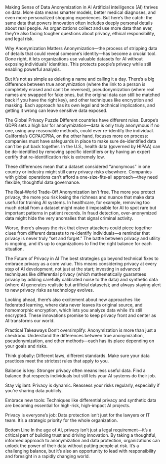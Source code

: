 Making Sense of Data Anonymization in AI
Artificial intelligence (AI) thrives on data. More data means smarter models, better medical diagnoses, and even more personalized shopping experiences. But here’s the catch: the same data that powers innovation often includes deeply personal details about real people. As organizations collect and use more data than ever, they’re also facing tougher questions about privacy, ethical responsibility, and legal risk.

Why Anonymization Matters
Anonymization—the process of stripping data of details that could reveal someone’s identity—has become a crucial tool. Done right, it lets organizations use valuable datasets for AI without exposing individuals’ identities. This protects people’s privacy while still enabling powerful analysis.

But it’s not as simple as deleting a name and calling it a day. There’s a big difference between true anonymization (where the link to a person is completely erased and can’t be reversed), pseudonymization (where real names are swapped for fake ones, but the original data can still be matched back if you have the right key), and other techniques like encryption and masking. Each approach has its own legal and technical implications, and getting it wrong can leave sensitive data exposed.

The Global Privacy Puzzle
Different countries have different rules. Europe’s GDPR sets a high bar for anonymization—data is only truly anonymous if no one, using any reasonable methods, could ever re-identify the individual. California’s CCPA/CPRA, on the other hand, focuses more on process: companies must have safeguards in place to make sure de-identified data can’t be put back together. In the U.S., health data (governed by HIPAA) can be de-identified by removing specific identifiers or by having an expert certify that re-identification risk is extremely low.

These differences mean that a dataset considered “anonymous” in one country or industry might still carry privacy risks elsewhere. Companies with global operations can’t afford a one-size-fits-all approach—they need flexible, thoughtful data governance.

The Real-World Trade-Off
Anonymization isn’t free. The more you protect privacy, the more you risk losing the richness and nuance that make data useful for training AI systems. In healthcare, for example, removing too much detail from a dataset might make it impossible for AI to spot rare but important patterns in patient records. In fraud detection, over-anonymized data might hide the very anomalies that signal criminal activity.

Worse, there’s always the risk that clever attackers could piece together clues from different datasets to re-identify individuals—a reminder that privacy is never truly “set and forget.” The battle between privacy and utility is ongoing, and it’s up to organizations to find the right balance for each situation.

The Future of Privacy in AI
The best strategies go beyond technical fixes to embrace privacy as a core value. This means considering privacy at every step of AI development, not just at the start; investing in advanced techniques like differential privacy (which mathematically guarantees privacy by adding carefully calibrated noise to the data) and synthetic data (where AI generates realistic but artificial datasets); and always staying alert to new privacy risks as technology evolves.

Looking ahead, there’s also excitement about new approaches like federated learning, where data never leaves its original source, and homomorphic encryption, which lets you analyze data while it’s still encrypted. These innovations promise to keep privacy front and center as AI transforms our world.

Practical Takeaways
Don’t oversimplify: Anonymization is more than just a checkbox. Understand the differences between true anonymization, pseudonymization, and other methods—each has its place depending on your goals and risks.

Think globally: Different laws, different standards. Make sure your data practices meet the strictest rules that apply to you.

Balance is key: Stronger privacy often means less useful data. Find a balance that respects individuals but still lets your AI systems do their job.

Stay vigilant: Privacy is dynamic. Reassess your risks regularly, especially if you’re sharing data publicly.

Embrace new tools: Techniques like differential privacy and synthetic data are becoming essential for high-risk, high-impact AI projects.

Privacy is everyone’s job: Data protection isn’t just for the lawyers or IT team. It’s a strategic priority for the whole organization.

Bottom Line
In the age of AI, privacy isn’t just a legal requirement—it’s a critical part of building trust and driving innovation. By taking a thoughtful, informed approach to anonymization and data protection, organizations can unlock the power of their data without putting people at risk. It’s a challenging balance, but it’s also an opportunity to lead with responsibility and foresight in a rapidly changing world.